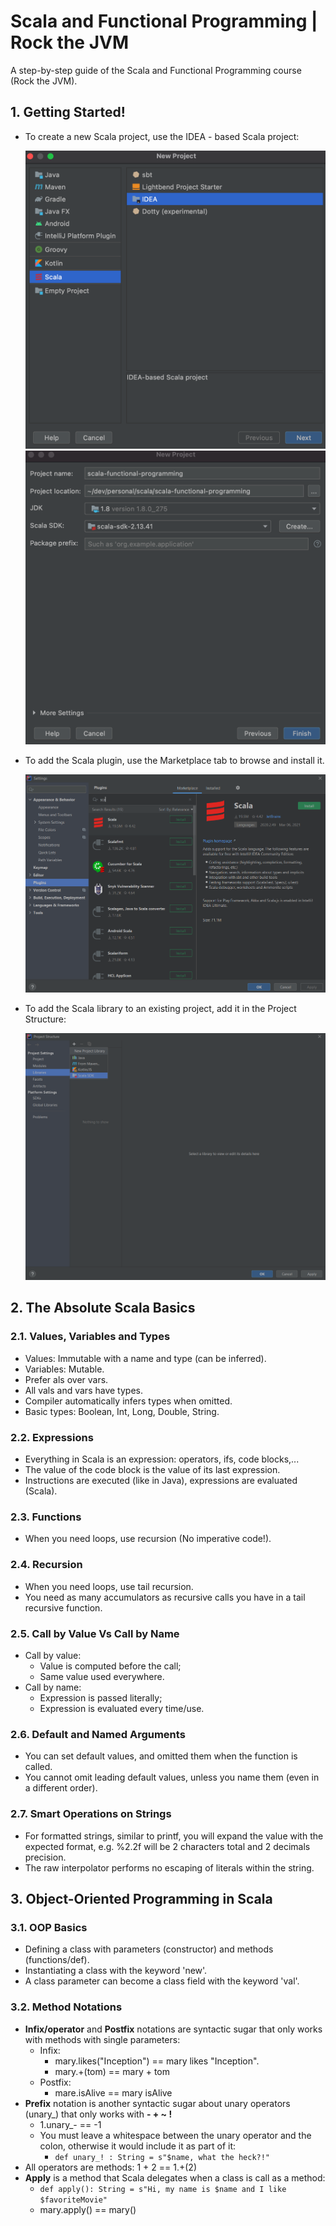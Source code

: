 # Scala and Functional Programming | Rock the JVM

A step-by-step guide of the Scala and Functional Programming course (Rock the JVM).

## 1. Getting Started!

- To create a new Scala project, use the IDEA - based Scala project:

  ![createScalaProjectStep1](images/createScalaProjectStep1.png)
  ![createScalaProjectStep2](images/createScalaProjectStep2.png)

- To add the Scala plugin, use the Marketplace tab to browse and install it.

  ![scalaPlugin](images/scalaPlugin.png)

- To add the Scala library to an existing project, add it in the Project Structure:

  ![scalaLibrary](images/scalaLibrary.png)

## 2. The Absolute Scala Basics

### 2.1. Values, Variables and Types
- Values: Immutable with a name and type (can be inferred).
- Variables: Mutable.
- Prefer als over vars.
- All vals and vars have types.
- Compiler automatically infers types when omitted.
- Basic types: Boolean, Int, Long, Double, String.

### 2.2. Expressions
- Everything in Scala is an expression: operators, ifs, code blocks,...
- The value of the code block is the value of its last expression.
- Instructions are executed (like in Java), expressions are evaluated (Scala).

### 2.3. Functions
- When you need loops, use recursion (No imperative code!).

### 2.4. Recursion
- When you need loops, use tail recursion.
- You need as many accumulators as recursive calls you have in a tail recursive function.

### 2.5. Call by Value Vs Call by Name
- Call by value:
  - Value is computed before the call;
  - Same value used everywhere.
- Call by name:
  - Expression is passed literally;
  - Expression is evaluated every time/use.

### 2.6. Default and Named Arguments
- You can set default values, and omitted them when the function is called.
- You cannot omit leading default values, unless you name them (even in a different order).  

### 2.7. Smart Operations on Strings
- For formatted strings, similar to printf, you will expand the value with the expected format, e.g. %2.2f will be 2 
  characters total and 2 decimals precision.  
- The raw interpolator performs no escaping of literals within the string.

## 3. Object-Oriented Programming in Scala

### 3.1. OOP Basics
- Defining a class with parameters (constructor) and methods (functions/def).
- Instantiating a class with the keyword 'new'.
- A class parameter can become a class field with the keyword 'val'.

### 3.2. Method Notations
- **Infix/operator** and **Postfix** notations are syntactic sugar that only works with methods with single parameters: 
  - Infix:
      - mary.likes("Inception") == mary likes "Inception".
      - mary.+(tom) == mary + tom
  - Postfix:
      - mare.isAlive == mary isAlive
- **Prefix** notation is another syntactic sugar about unary operators (unary_) that only works with **- + ~ !**
  - 1.unary_- == -1
  - You must leave a whitespace between the unary operator and the colon, otherwise it would include it as part of it:
    - `def unary_! : String = s"$name, what the heck?!"`
- All operators are methods: 1 + 2 == 1.+(2)
- **Apply** is a method that Scala delegates when a class is call as a method:
  - `def apply(): String = s"Hi, my name is $name and I like $favoriteMovie"`
  - mary.apply() == mary()